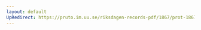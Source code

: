 ```yaml
---
layout: default
UpRedirect: https://pruto.im.uu.se/riksdagen-records-pdf/1867/prot-1867--ak--501/prot-1867--ak--501_000.pdf
---
```

